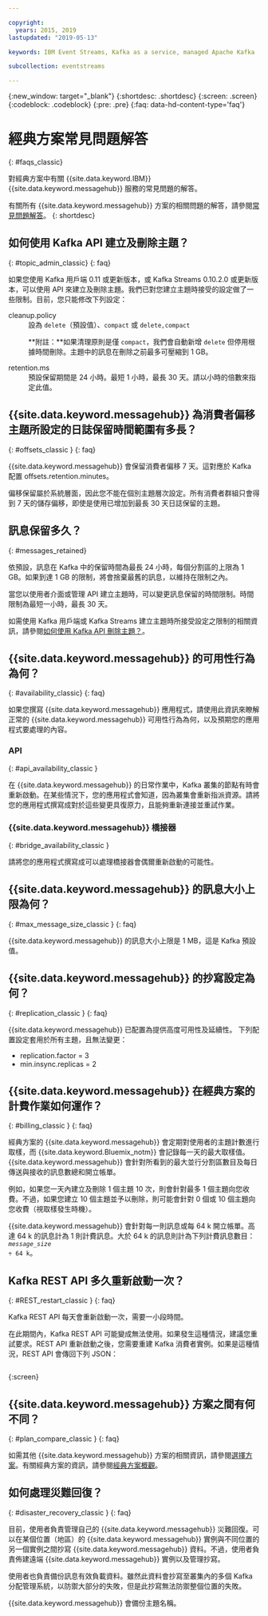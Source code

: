 ```yaml
---

copyright:
  years: 2015, 2019
lastupdated: "2019-05-13"

keywords: IBM Event Streams, Kafka as a service, managed Apache Kafka

subcollection: eventstreams

---
```


{:new_window: target="_blank"}
{:shortdesc: .shortdesc}
{:screen: .screen}
{:codeblock: .codeblock}
{:pre: .pre}
{:faq: data-hd-content-type='faq'}

# 經典方案常見問題解答 
{: #faqs_classic}

對經典方案中有關 {{site.data.keyword.IBM}} {{site.data.keyword.messagehub}} 服務的常見問題的解答。


有關所有 {{site.data.keyword.messagehub}} 方案的相關問題的解答，請參閱[常見問題解答](docs/services/EventStreams?topic=eventstreams-faqs#faqs)。
{: shortdesc}

<!--17/10/17 - Karen: same info duplicated at messagehub104 -->
## 如何使用 Kafka API 建立及刪除主題？
{: #topic_admin_classic}
{: faq}

如果您使用 Kafka 用戶端 0.11 或更新版本，或 Kafka Streams 0.10.2.0 或更新版本，可以使用 API 來建立及刪除主題。我們已對您建立主題時接受的設定做了一些限制。目前，您只能修改下列設定：

<dl>
<dt>cleanup.policy</dt>
<dd>設為 <code>delete</code>（預設值）、<code>compact</code> 或 <code>delete,compact</code>
<p>**附註：**如果清理原則是僅 <code>compact</code>，我們會自動新增 <code>delete</code> 但停用根據時間刪除。主題中的訊息在刪除之前最多可壓縮到 1 GB。</p>
</dd>

<dt>retention.ms</dt>
<dd>預設保留期間是 24 小時。最短 1 小時，最長 30 天。請以小時的倍數來指定此值。

</dd>
</dl>


## {{site.data.keyword.messagehub}} 為消費者偏移主題所設定的日誌保留時間範圍有多長？
{: #offsets_classic }
{: faq}

{{site.data.keyword.messagehub}} 會保留消費者偏移 7 天。這對應於 Kafka 配置 offsets.retention.minutes。 

偏移保留屬於系統層面，因此您不能在個別主題層次設定。所有消費者群組只會得到 7 天的儲存偏移，即使是使用已增加到最長 30 天日誌保留的主題。 

<!--following message retention info duplicted in eventstreams057 and evenstreams108-->

## 訊息保留多久？
{: #messages_retained}

依預設，訊息在 Kafka 中的保留時間為最長 24 小時，每個分割區的上限為 1 GB。如果到達 1 GB 的限制，將會捨棄最舊的訊息，以維持在限制之內。

當您以使用者介面或管理 API 建立主題時，可以變更訊息保留的時間限制。時間限制為最短一小時，最長 30 天。

如需使用 Kafka 用戶端或 Kafka Streams 建立主題時所接受設定之限制的相關資訊，請參閱[如何使用 Kafka API 刪除主題？](/docs/services/EventStreams?topic=eventstreams-faqs_classic#topic_admin_classic)。


## {{site.data.keyword.messagehub}} 的可用性行為為何？
{: #availability_classic}
{: faq}

如果您撰寫 {{site.data.keyword.messagehub}} 應用程式，請使用此資訊來瞭解正常的 {{site.data.keyword.messagehub}} 可用性行為為何，以及預期您的應用程式要處理的內容。

### API
{: #api_availability_classic }

在 {{site.data.keyword.messagehub}} 的日常作業中，Kafka 叢集的節點有時會重新啟動。在某些情況下，您的應用程式會知道，因為叢集會重新指派資源。請將您的應用程式撰寫成對於這些變更具復原力，且能夠重新連接並重試作業。

### {{site.data.keyword.messagehub}} 橋接器 
{: #bridge_availability_classic }

請將您的應用程式撰寫成可以處理橋接器會偶爾重新啟動的可能性。

## {{site.data.keyword.messagehub}} 的訊息大小上限為何？ 
{: #max_message_size_classic }
{: faq}

{{site.data.keyword.messagehub}} 的訊息大小上限是 1 MB，這是 Kafka 預設值。 

## {{site.data.keyword.messagehub}} 的抄寫設定為何？ 
{: #replication_classic }
{: faq}

{{site.data.keyword.messagehub}} 已配置為提供高度可用性及延續性。
下列配置設定套用於所有主題，且無法變更：
* replication.factor = 3
* min.insync.replicas = 2

## {{site.data.keyword.messagehub}} 在經典方案的計費作業如何運作？ 
{: #billing_classic }
{: faq}

經典方案的 {{site.data.keyword.messagehub}} 會定期對使用者的主題計數進行取樣，而 {{site.data.keyword.Bluemix_notm}} 會記錄每一天的最大取樣值。{{site.data.keyword.messagehub}} 會針對所看到的最大並行分割區數目及每日傳送與接收的訊息數總和開立帳單。

例如，如果您一天內建立及刪除 1 個主題 10 次，則會針對最多 1 個主題向您收費。不過，如果您建立 10 個主題並予以刪除，則可能會針對 0 個或 10 個主題向您收費（視取樣發生時機）。


{{site.data.keyword.messagehub}} 會針對每一則訊息或每 64 k 開立帳單。高達 64 k 的訊息計為 1 則計費訊息。大於 64 k 的訊息則計為下列計費訊息數目：<code><var class="keyword varname">message_size</var> &divide; 64 k</code>。

<!--12/04/18 - Karen: same info duplicated at messagehub057 -->
## Kafka REST API 多久重新啟動一次？ 
{: #REST_restart_classic }
{: faq}

Kafka REST API 每天會重新啟動一次，需要一小段時間。 

在此期間內，Kafka REST API 可能變成無法使用。如果發生這種情況，建議您重試要求。REST API 重新啟動之後，您需要重建 Kafka 消費者實例。如果是這種情況，REST API 會傳回下列 JSON：

```'{"error_code":40403,"message":"Consumer instance not found."}'
```
{:screen}

## {{site.data.keyword.messagehub}} 方案之間有何不同？
{: #plan_compare_classic }
{: faq}

如需其他 {{site.data.keyword.messagehub}} 方案的相關資訊，請參閱[選擇方案](/docs/services/EventStreams?topic=eventstreams-plan_choose)。有關經典方案的資訊，請參閱[經典方案概觀](/docs/services/EventStreams?topic=eventstreams-plan_choose_classic#plan_choose_classic)。


## 如何處理災難回復？
{: #disaster_recovery_classic }
{: faq}

目前，使用者負責管理自己的 {{site.data.keyword.messagehub}} 災難回復。可以在某個位置（地區）的 {{site.data.keyword.messagehub}} 實例與不同位置的另一個實例之間抄寫 {{site.data.keyword.messagehub}} 資料。不過，使用者負責佈建遠端 {{site.data.keyword.messagehub}} 實例以及管理抄寫。

使用者也負責備份訊息有效負載資料。雖然此資料會抄寫至叢集內的多個 Kafka 分配管理系統，以防禦大部分的失敗，但是此抄寫無法防禦整個位置的失敗。 

{{site.data.keyword.messagehub}} 會備份主題名稱。















